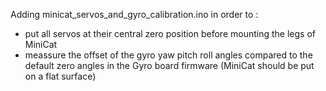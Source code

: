 Adding minicat_servos_and_gyro_calibration.ino in order to :
- put all servos at their central zero position before mounting the legs of MiniCat
- meassure the offset of the gyro yaw pitch roll angles compared to the default zero angles in the Gyro board firmware (MiniCat should be put on a flat surface) 
